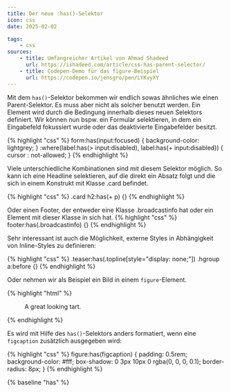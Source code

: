 ```yaml
---
title: Der neue :has()-Selektor
icon: css
date: 2025-02-02

tags:
    - css
sources:
    - title: Umfangreicher Artikel von Ahmad Shadeed
      url: https://ishadeed.com/article/css-has-parent-selector/
    - title: Codepen-Demo für das figure-Beispiel
      url: https://codepen.io/jensgro/pen/LYKvyXY
---
```

Mit dem ``has()``-Selektor bekommen wir endlich sowas ähnliches wie einen Parent-Selektor. Es muss aber nicht als solcher benutzt werden. Ein Element wird durch die Bedingung innerhalb dieses neuen Selektors definiert. Wir können nun bspw. ein Formular selektieren, in dem ein Eingabefeld fokussiert wurde oder das deaktivierte Eingabefelder besitzt.

{% highlight "css" %}
form:has(input:focused) {
  background-color: lightgrey;
}
:where(label:has(> input:disabled),
label:has(+ input:disabled)) {
  cursor : not-allowed;
}
{% endhighlight %}

Viele unterschiedliche Kombinationen sind mit diesem Selektor möglich. So kann ich eine Headline selektieren, auf die direkt ein Absatz folgt und die sich in einem Konstrukt mit Klasse .card befindet.

{% highlight "css" %}
.card h2:has(+ p) {}
{% endhighlight %}

Oder einen Footer, der entweder eine Klasse .broadcastinfo hat oder ein Element mit dieser Klasse in sich hat.
{% highlight "css" %}
footer:has(.broadcastinfo) {}
{% endhighlight %}

Sehr interessant ist auch die Möglichkeit, externe Styles in Abhängigkeit von Inline-Styles zu definieren:

{% highlight "css" %}
.teaser:has(.topline[style="display: none;"]) .hgroup a:before {}
{% endhighlight %}

Oder nehmen wir als Beispiel ein Bild in einem ``figure``-Element. 

{% highlight "html" %}
<figure>
  <img src="thumb.jpg" alt="" />
  <figcaption>A great looking tart.</figcaption>
</figure>
{% endhighlight %}

Es wird mit Hilfe des ``has()``-Selektors anders formatiert, wenn eine ``figcaption`` zusätzlich ausgegeben wird:

{% highlight "css" %}
figure:has(figcaption) {
  padding: 0.5rem;
  background-color: #fff;
  box-shadow: 0 3px 10px 0 rgba(0, 0, 0, 0.1);
  border-radius: 8px;
}
{% endhighlight %}

{% baseline "has" %}
